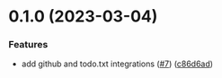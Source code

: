# 0.1.0 (2023-03-04)


### Features

* add github and todo.txt integrations ([#7](https://github.com/nya1/bananareporter/issues/7)) ([c86d6ad](https://github.com/nya1/bananareporter/commit/c86d6ad391f0353f2d4b9fbef4a5a823005fb015))



